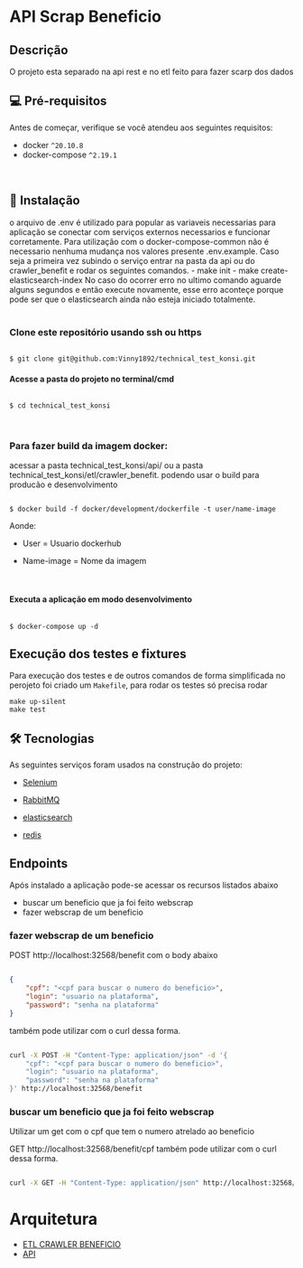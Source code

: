 # API Scrap Beneficio


## Descrição

O projeto esta separado na api rest e no etl feito para fazer scarp dos dados


## 💻 Pré-requisitos

  

Antes de começar, verifique se você atendeu aos seguintes requisitos:

* docker `^20.10.8`
* docker-compose `^2.19.1`


  

<br>

  

## 🚀 Instalação
 o arquivo de .env é utilizado para popular as variaveis necessarias para aplicação se conectar com serviços externos necessarios e funcionar corretamente. Para utilização com o docker-compose-common não é necessario nenhuma mudança nos valores presente .env.example.
   Caso seja a primeira vez subindo o serviço entrar na pasta da api ou do crawler_benefit e rodar os seguintes comandos.
     - make init
     - make create-elasticsearch-index
 No caso do ocorrer erro no ultimo comando aguarde alguns segundos e então execute novamente, esse erro aconteçe porque pode ser que o elasticsearch ainda não esteja iniciado totalmente.  
<br>

  

  

### Clone este repositório usando ssh ou https

````

$ git clone git@github.com:Vinny1892/technical_test_konsi.git

````

#### Acesse a pasta do projeto no terminal/cmd

```

$ cd technical_test_konsi

```

  

<br>

  

### Para fazer build da imagem docker:

 acessar a pasta  technical_test_konsi/api/ ou a pasta technical_test_konsi/etl/crawler_benefit. podendo usar o build para producão e desenvolvimento

```docker

$ docker build -f docker/development/dockerfile -t user/name-image

```

Aonde:

* User = Usuario dockerhub

* Name-image = Nome da imagem

  
  

<!-- Para instalar o projeto , siga estas etapas: -->

  
<br>

  

#### Executa a aplicação em modo desenvolvimento

  

```

$ docker-compose up -d

```


## Execução dos testes e fixtures

Para execução dos testes e de outros comandos de forma simplificada no perojeto foi criado um `Makefile`, para rodar os testes só precisa rodar
```
make up-silent
make test
```



## 🛠 Tecnologias

  

As seguintes serviços foram usados na construção do projeto:

  
- [Selenium](https://www.selenium.dev/)

- [RabbitMQ](https://www.rabbitmq.com/)

- [elasticsearch](https://www.elastic.co/pt/)

- [redis](https://redis.io/)



## Endpoints

 Após instalado a aplicação pode-se acessar os recursos listados abaixo
   - buscar um beneficio que ja foi feito webscrap
   - fazer webscrap de um beneficio

### fazer webscrap de um beneficio

POST  http://localhost:32568/benefit com o body abaixo

```json

{
	"cpf": "<cpf para buscar o numero do beneficio>",
	"login": "usuario na plataforma",
	"password": "senha na plataforma"
}
````
também pode utilizar com o curl dessa forma.
```bash

curl -X POST -H "Content-Type: application/json" -d '{
	"cpf": "<cpf para buscar o numero do beneficio>",
	"login": "usuario na plataforma",
	"password": "senha na plataforma"
}' http://localhost:32568/benefit


`````
###  buscar um beneficio que ja foi feito webscrap

 Utilizar um get com o cpf que tem o numero atrelado ao beneficio

GET  http://localhost:32568/benefit/cpf 
também pode utilizar com o curl dessa forma.
```bash

curl -X GET -H "Content-Type: application/json" http://localhost:32568/benefit/<cpf>

`````

# Arquitetura
   - [ETL CRAWLER BENEFICIO](./etl/crawler_benefit/README.md)
   - [API](./api/README.md)